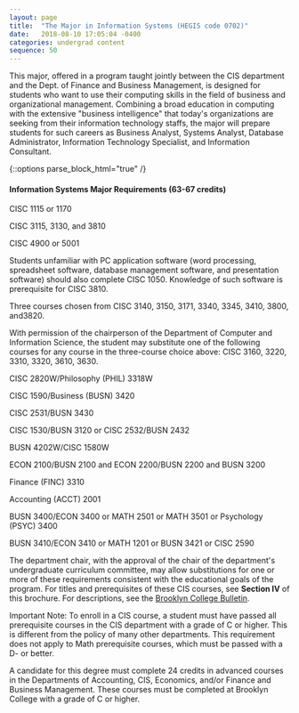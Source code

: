 ```yaml
---
layout: page
title:  "The Major in Information Systems (HEGIS code 0702)"
date:   2018-08-10 17:05:04 -0400
categories: undergrad content
sequence: 50
---
```


This major, offered in a program taught jointly between the CIS department and the Dept. of Finance and Business Management, is designed for students who want to use their computing skills in the field of business and organizational management. Combining a broad education in computing with the extensive "business intelligence" that today's organizations are seeking from their information technology staffs, the major will prepare students for such careers as Business Analyst, Systems Analyst, Database Administrator, Information Technology Specialist, and Information Consultant.

{::options parse_block_html="true" /}
<div class="callout">
<h4>Information Systems Major Requirements (63-67 credits)</h4>

CISC 1115 or 1170

CISC 3115, 3130, and 3810

CISC 4900 or 5001

Students unfamiliar with PC application software (word processing, spreadsheet software, database management software, and presentation software) should also complete CISC 1050. Knowledge of such software is prerequisite for CISC 3810.

Three courses chosen from
	CISC 3140, 3150, 3171, 3340, 3345, 3410, 3800, and3820.

With permission of the chairperson of the Department of Computer and Information Science, the student may substitute one of the following courses for any course in the three-course choice above: CISC 3160, 3220, 3310, 3320, 3610, 3630.

CISC 2820W/Philosophy (PHIL) 3318W

CISC 1590/Business (BUSN) 3420

CISC 2531/BUSN 3430

CISC 1530/BUSN 3120 or CISC 2532/BUSN 2432

BUSN 4202W/CISC 1580W

ECON 2100/BUSN 2100 and ECON 2200/BUSN 2200 and BUSN 3200

Finance (FINC) 3310

Accounting (ACCT) 2001

BUSN 3400/ECON 3400 or MATH 2501 or MATH 3501 or Psychology (PSYC) 3400

BUSN 3410/ECON 3410 or MATH 1201 or BUSN 3421 or CISC 2590
</div>


The department chair, with the approval of the chair of the department's undergraduate curriculum committee, may allow substitutions for one or more of these requirements consistent with the educational goals of the program. For titles and prerequisites of these CIS courses, see **Section IV** of this brochure. For descriptions, see the [Brooklyn College Bulletin](http://www.brooklyn.cuny.edu/web/about/administration/enrollment/registrar/bulletins.php).

<div class="callout">
Important Note: To enroll in a CIS course, a student must have passed all prerequisite courses in the CIS department with a grade of C or higher. This is different from the policy of many other departments. This requirement does not apply to Math prerequisite courses, which must be passed with a D- or better.
</div>

A candidate for this degree must complete 24 credits in advanced courses in the Departments of Accounting, CIS, Economics, and/or Finance and Business Management. These courses must be completed at Brooklyn College with a grade of C or higher.
